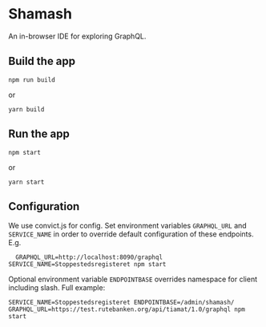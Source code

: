 # Shamash

An in-browser IDE for exploring GraphQL.

## Build the app

```
npm run build
```
or
```
yarn build
```

## Run the app

```
npm start
```
or
```
yarn start
```

## Configuration

We use convict.js for config. Set environment variables `GRAPHQL_URL`
and `SERVICE_NAME` in order to override default configuration of these
endpoints. E.g.

```
  GRAPHQL_URL=http://localhost:8090/graphql SERVICE_NAME=Stoppestedsregisteret npm start
```

Optional environment variable `ENDPOINTBASE` overrides namespace for client including slash. Full example:

```
SERVICE_NAME=Stoppestedsregisteret ENDPOINTBASE=/admin/shamash/ GRAPHQL_URL=https://test.rutebanken.org/api/tiamat/1.0/graphql npm start
```
